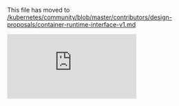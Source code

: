 This file has moved to [/kubernetes/community/blob/master/contributors/design-proposals/container-runtime-interface-v1.md](https://github.com/kubernetes/community/blob/master/contributors/design-proposals/container-runtime-interface-v1.md)


<!-- BEGIN MUNGE: GENERATED_ANALYTICS -->
[![Analytics](https://kubernetes-site.appspot.com/UA-36037335-10/GitHub/docs/proposals/container-runtime-interface-v1.md?pixel)]()
<!-- END MUNGE: GENERATED_ANALYTICS -->
